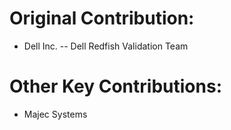 
# Original Contribution:
* Dell Inc. -- Dell Redfish Validation Team


# Other Key Contributions:
* Majec Systems
